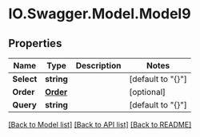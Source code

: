 # IO.Swagger.Model.Model9
## Properties

Name | Type | Description | Notes
------------ | ------------- | ------------- | -------------
**Select** | **string** |  | [default to "{}"]
**Order** | [**Order**](Order.md) |  | [optional] 
**Query** | **string** |  | [default to "{}"]

[[Back to Model list]](../README.md#documentation-for-models) [[Back to API list]](../README.md#documentation-for-api-endpoints) [[Back to README]](../README.md)

